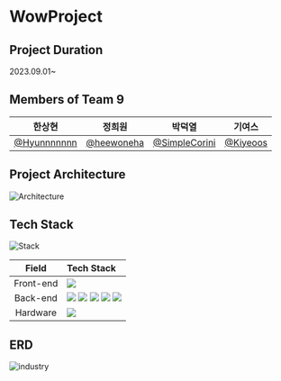 # WowProject

## Project Duration
2023.09.01~

## Members of Team 9
|한상현|정희원|박덕열|기여스|
|:--:|:--:|:--:|:--:|
|[@Hyunnnnnnn](https://github.com/Hyunnnnnnn)|[@heewoneha](https://github.com/heewoneha)|[@SimpleCorini](https://github.com/SimpleCorini)|[@Kiyeoos](https://github.com/Kiyeoos)|

## Project Architecture
![Architecture](https://github.com/my-friend-wow/WowProject/assets/74031620/7b3be650-5f5b-437a-917b-ada201d120a5)

## Tech Stack
![Stack](https://github.com/my-friend-wow/WowProject/assets/74031620/b1ccba48-779e-4aa1-a1f2-d1bf9b3db625)

|Field|Tech Stack|
|:--:|:--|
|Front-end|<img src="https://img.shields.io/badge/Flutter-FAFAFA?style=for-the-badge&logo=flutter&logoColor=013ADF"/>|
|Back-end|<img src="https://img.shields.io/badge/Flask-black?style=for-the-badge&logo=flask&logoColor=white"/> <img src="https://img.shields.io/badge/Gunicorn-E6E6E6?style=for-the-badge&logo=gunicorn&logoColor=298A08"/> <img src="https://img.shields.io/badge/Docker-E6E6E6?style=for-the-badge&logo=docker&logoColor=2496ED"/> <img src="https://img.shields.io/badge/Nginx-21610B?style=for-the-badge&logo=Nginx&logoColor=white"/> <img src="https://img.shields.io/badge/Azure SQL DB (MSSQL)-017CEE?style=for-the-badge&logo=microsoft&logoColor=white"/>|
|Hardware|<img src="https://img.shields.io/badge/Raspberry Pi-C7053D?style=for-the-badge&logo=raspberrypi&logoColor=white"/>|

## ERD
![industry](https://github.com/my-friend-wow/WowProject/assets/74031620/b7aad147-4b92-4e50-beb8-0dfaf634348b)
